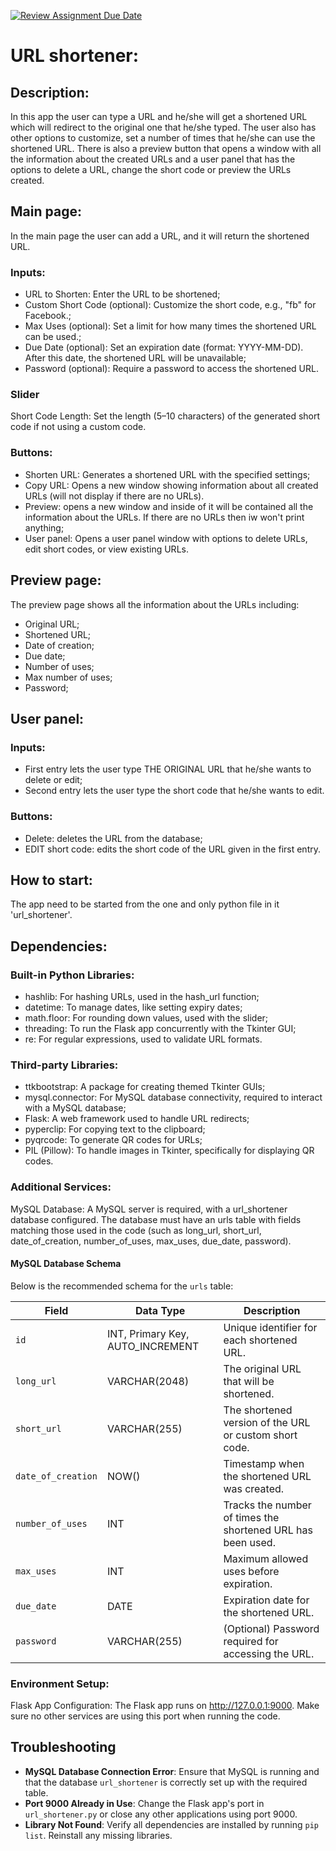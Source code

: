 [![Review Assignment Due Date](https://classroom.github.com/assets/deadline-readme-button-22041afd0340ce965d47ae6ef1cefeee28c7c493a6346c4f15d667ab976d596c.svg)](https://classroom.github.com/a/fULRwKMW)

# URL shortener:

## Description:

In this app the user can type a URL and he/she will get a shortened URL which will redirect to the original one that he/she typed.
The user also has other options to customize, set a number of times that he/she can use the shortened URL.
There is also a preview button that opens a window with all the information about the created URLs and a user panel that
has the options to delete a URL, change the short code or preview the URLs created.

## Main page:
In the main page the user can add a URL, and it will return the shortened URL.

### Inputs:
- URL to Shorten: Enter the URL to be shortened;
- Custom Short Code (optional): Customize the short code, e.g., "fb" for Facebook.;
- Max Uses (optional): Set a limit for how many times the shortened URL can be used.;
- Due Date (optional): Set an expiration date (format: YYYY-MM-DD). After this date, the shortened URL will be unavailable;
- Password (optional): Require a password to access the shortened URL.

### Slider
Short Code Length: Set the length (5–10 characters) of the generated short code if not using a custom code.

### Buttons:
- Shorten URL: Generates a shortened URL with the specified settings;
- Copy URL: Opens a new window showing information about all created URLs (will not display if there are no URLs).
- Preview: opens a new window and inside of it will be contained all the information about the URLs. If there are no URLs then iw won't print anything;
- User panel: Opens a user panel window with options to delete URLs, edit short codes, or view existing URLs.

## Preview page:
The preview page shows all the information about the URLs including: 
- Original URL;
- Shortened URL;
- Date of creation;
- Due date;
- Number of uses;
- Max number of uses;
- Password;

## User panel:

### Inputs:
- First entry lets the user type THE ORIGINAL URL that he/she wants to delete or edit;
- Second entry lets the user type the short code that he/she wants to edit.

### Buttons:
- Delete: deletes the URL from the database;
- EDIT short code: edits the short code of the URL given in the first entry.

## How to start:
The app need to be started from the one and only python file in it 'url_shortener'.

## Dependencies:

### Built-in Python Libraries:
- hashlib: For hashing URLs, used in the hash_url function;
- datetime: To manage dates, like setting expiry dates;
- math.floor: For rounding down values, used with the slider;
- threading: To run the Flask app concurrently with the Tkinter GUI;
- re: For regular expressions, used to validate URL formats.

### Third-party Libraries:
- ttkbootstrap: A package for creating themed Tkinter GUIs;
- mysql.connector: For MySQL database connectivity, required to interact with a MySQL database;
- Flask: A web framework used to handle URL redirects;
- pyperclip: For copying text to the clipboard;
- pyqrcode: To generate QR codes for URLs;
- PIL (Pillow): To handle images in Tkinter, specifically for displaying QR codes.

### Additional Services:
MySQL Database: A MySQL server is required, with a url_shortener database configured. 
The database must have an urls table with fields matching those used in the code (such as long_url, short_url, date_of_creation, 
number_of_uses, max_uses, due_date, password).

#### MySQL Database Schema
Below is the recommended schema for the `urls` table:

| Field              | Data Type                        | Description                                                 |
|--------------------|----------------------------------|-------------------------------------------------------------|
| `id`               | INT, Primary Key, AUTO_INCREMENT | Unique identifier for each shortened URL.                   |
| `long_url`         | VARCHAR(2048)                    | The original URL that will be shortened.                    |
| `short_url`        | VARCHAR(255)                     | The shortened version of the URL or custom short code.      |
| `date_of_creation` | NOW()                            | Timestamp when the shortened URL was created.               |
| `number_of_uses`   | INT                              | Tracks the number of times the shortened URL has been used. |
| `max_uses`         | INT                              | Maximum allowed uses before expiration.                     |
| `due_date`         | DATE                             | Expiration date for the shortened URL.                      |
| `password`         | VARCHAR(255)                     | (Optional) Password required for accessing the URL.         |


### Environment Setup:
Flask App Configuration: The Flask app runs on http://127.0.0.1:9000. Make sure no other services are using this port when running the code.

## Troubleshooting

- **MySQL Database Connection Error**: Ensure that MySQL is running and that the database `url_shortener` is correctly set up with the required table.
- **Port 9000 Already in Use**: Change the Flask app's port in `url_shortener.py` or close any other applications using port 9000.
- **Library Not Found**: Verify all dependencies are installed by running `pip list`. Reinstall any missing libraries.
